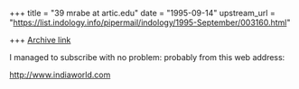 +++
title = "39 mrabe at artic.edu"
date = "1995-09-14"
upstream_url = "https://list.indology.info/pipermail/indology/1995-September/003160.html"

+++
[Archive link](https://list.indology.info/pipermail/indology/1995-September/003160.html)

I managed to subscribe with no problem: probably from this web address:

http://www.indiaworld.com







